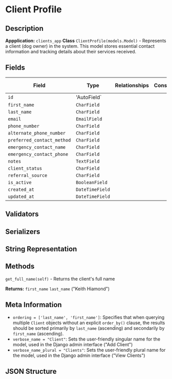 # Client Profile

## Description

**Appplication:** `clients_app`
**Class** `ClientProfile(models.Model)` - Represents a client (dog owner) in the system. This model stores essential contact information and tracking details about their services received.

## Fields

| Field                      | Type            | Relationships | Constraints | Validation | Description / Help Text | Verbose Names |
| -------------------------- | --------------- | ------------- | ----------- | ---------- | ----------------------- | ------------- |
| `id`                       | 'AutoField`     |               |
| `first_name`               | `CharField`     |
| `last_name`                | `CharField`     |
| `email`                    | `EmailField`    |
| `phone_number`             | `CharField`     |
| `alternate_phone_number`   | `CharField`     |
| `preferred_contact_method` | `CharField`     |
| `emergency_contact_name`   | `CharField`     |
| `emergency_contact_phone`  | `CharField`     |
| `notes`                    | `TextField`     |
| `client_status`            | `CharField`     |
| `referral_source`          | `CharField`     |
| `is_active`                | `BooleanField`  |
| `created_at`               | `DateTimeField` |
| `updated_at`               | `DateTimeField` |

## Validators

## Serializers

## String Representation

## Methods

`get_full_name(self)` - Returns the client's full name

**Returns:** `first_name` `last_name` ("Keith Hiamond")

## Meta Information

- `ordering = ['last_name', 'first_name']`: Specifies that when querying multiple `Client` objects without an explicit `order_by()` clause, the results should be sorted primarily by `last_name` (ascending) and secondarily by `first_name` (ascending).
- `verbose_name = "Client"`: Sets the user-friendly singular name for the model, used in the Django admin interface ("Add Client")
- `verbose_name_plural = "Clients"`: Sets the user-friendly plural name for the model, used in the Django admin interface ("View Clients")

## JSON Structure
